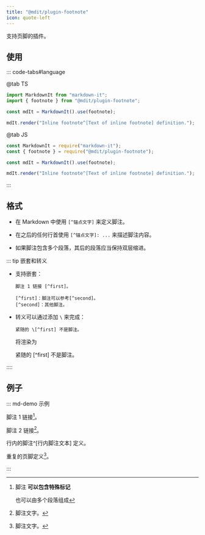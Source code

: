 ```yaml
---
title: "@mdit/plugin-footnote"
icon: quote-left
---
```


支持页脚的插件。

<!-- more -->

## 使用

::: code-tabs#language

@tab TS

```ts
import MarkdownIt from "markdown-it";
import { footnote } from "@mdit/plugin-footnote";

const mdIt = MarkdownIt().use(footnote);

mdIt.render("Inline footnote^[Text of inline footnote] definition.");
```

@tab JS

```js
const MarkdownIt = require("markdown-it");
const { footnote } = require("@mdit/plugin-footnote");

const mdIt = MarkdownIt().use(footnote);

mdIt.render("Inline footnote^[Text of inline footnote] definition.");
```

:::

## 格式

- 在 Markdown 中使用 `[^锚点文字]` 来定义脚注。

- 在之后的任何行首使用 `[^锚点文字]: ...` 来描述脚注内容。

- 如果脚注包含多个段落，其后的段落应当保持双层缩进。

::: tip 嵌套和转义

- 支持嵌套：

  ```MD
  脚注 1 链接 [^first]。

  [^first]：脚注可以参考[^second]。
  [^second]：其他脚注。
  ```

- 转义可以通过添加 `\` 来完成：

  ```MD
  紧随的 \[^first] 不是脚注。
  ```

  将渲染为

  紧随的 \[^first] 不是脚注。

::::

## 例子

::: md-demo 示例

脚注 1 链接[^first]。

脚注 2 链接[^second]。

行内的脚注^[行内脚注文本] 定义。

重复的页脚定义[^second]。

[^first]: 脚注 **可以包含特殊标记**

    也可以由多个段落组成

[^second]: 脚注文字。

:::
